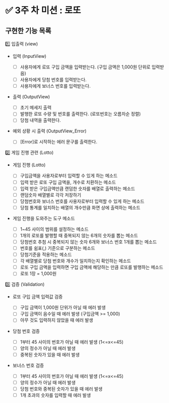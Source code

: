 # ✅ 3주 차 미션 : 로또 

## 구현한 기능 목록

1️⃣ 입출력 (view)

  - 입력 (InputView)

    - [ ]  사용자에게 로또 구입 금액을 입력받는다. (구입 금액은 1,000원 단위로 입력받음)
    - [ ]  사용자에게 당첨 번호를 입력받는다.
    - [ ] 사용자에게 보너스 번호를 입력받는다.

  - 출력 (OutputView)

    - [ ]  초기 메세지 출력
    - [ ] 발행한 로또 수량 및 번호를 출력한다. (로또번호는 오름차순 정렬)
    - [ ] 당첨 내역을 출력한다.

  - 예외 상황 시 출력 (OutputView_Error)
  
    - [ ] [Error]로 시작하는 에러 문구를 출력한다.

2️⃣ 게임 진행 관련 (Lotto)

  - 게임 진행 (Lotto)

    - [ ]  구입금액을 사용자로부터 입력할 수 있게 하는 메소드
    - [ ] 입력 받은 로또 구입 금액을, 개수로 치환하는 메소드
    - [ ]  입력 받은 구입금액만큼 랜덤한 숫자를 배열로 출력하는 메소드
    - [ ]  랜덤숫자 배열별로 각각 저장하기
    - [ ]  당첨번호와 보너스 번호를 사용자로부터 입력할 수 있게 하는 메소드
    - [ ] 당첨 통계를 일치하는 배열의 개수만큼 화면 상에 출력하는 메소드

  - 게임 진행을 도와주는 도구 메소드

    - [ ] 1~45 사이의 범위를 설정하는 메소드
    - [ ] 1개의 로또를 발행할 때 중복되지 않는 6개의 숫자를 뽑는 메소드
    - [ ] 당첨번호 추첨 시 중복되지 않는 숫자 6개와 보너스 번호 1개를 뽑는 메소드
    - [ ] 번호를 쉼표(,) 기준으로 구분하는 메소드
    - [ ] 당첨기준을 적용하는 메소드
    - [ ] 각 배열별로 당첨 번호와 개수가 일치하는지 확인하는 메소드
    - [ ] 로또 구입 금액을 입력하면 구입 금액에 해당하는 만큼 로또를 발행하는 메소드
    - [ ] 로또 1장 = 1,000원

3️⃣ 검증 (Validation)

  - 로또 구입 금액 입력값 검증

    - [ ] 구입 금액이 1,000원 단위가 아닐 때 에러 발생
    - [ ] 구입 금액이 음수일 때 에러 발생 (구입금액 >= 1,000)
    - [ ]  아무 것도 입력하지 않았을 때 에러 발생
    
  - 당첨 번호 검증
    - [ ] 1부터 45 사이의 번호가 아닐 때 에러 발생 (1<=x<=45)
    - [ ] 양의 정수가 아닐 때 에러 발생
    - [ ] 중복된 숫자가 있을 때 에러 발생

  - 보너스 번호 검증
    - [ ] 1부터 45 사이의 번호가 아닐 때 에러 발생 (1<=x<=45)
    - [ ] 양의 정수가 아닐 때 에러 발생
    - [ ] 당첨 번호와 중복된 숫자가 있을 때 에러 발생
    - [ ] 1개 초과의 숫자를 입력할 때 에러 발생
